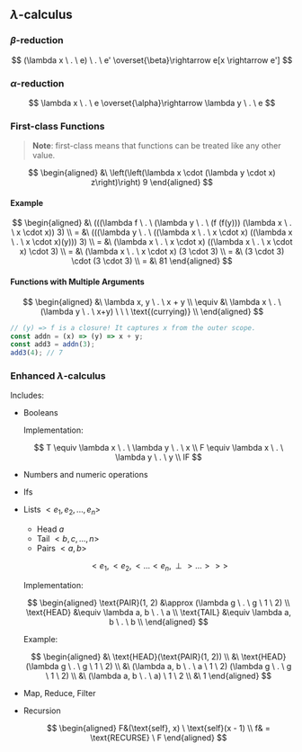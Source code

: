 ## $\lambda$-calculus

### $\beta$-reduction

$$
(\lambda x \ . \ e) \ . \ e' \overset{\beta}\rightarrow e[x \rightarrow e']
$$

### $\alpha$-reduction

$$
\lambda x \ . \ e \overset{\alpha}\rightarrow \lambda y \ . \ e
$$

### First-class Functions

> **Note**: first-class means that functions can be treated like any other value.

$$
\begin{aligned}
&\ \left(\left(\lambda x \cdot (\lambda y \cdot x) z\right)\right) 9
\end{aligned}
$$

#### Example

$$
\begin{aligned}
  &\ (((\lambda f \ . \ (\lambda y \ . \ (f (f(y))) (\lambda x \ . \ x \cdot x)) 3) \\
= &\ (((\lambda y \ . \ ((\lambda x \ . \ x \cdot x) ((\lambda x \ . \ x \cdot x)(y))) 3) \\
= &\ (\lambda x \ . \ x \cdot x) ((\lambda x \ . \ x \cdot x) \cdot 3) \\
= &\ (\lambda x \ . \ x \cdot x) (3 \cdot 3) \\
= &\ (3 \cdot 3) \cdot (3 \cdot 3) \\
= &\ 81
\end{aligned}
$$

#### Functions with Multiple Arguments

$$
\begin{aligned}
&\ \lambda x, y \ . \ x + y \\
\equiv &\ \lambda x \ . \ (\lambda y \ . \ x+y) \ \ \ \text{(currying)} \\
\end{aligned}
$$

```js
// (y) => f is a closure! It captures x from the outer scope.
const addn = (x) => (y) => x + y;
const add3 = addn(3);
add3(4); // 7
```

### Enhanced $\lambda$-calculus

Includes:

- Booleans

  Implementation:

  $$
  T \equiv \lambda x \ . \ \lambda y \ . \ x \\
  F \equiv \lambda x \ . \ \lambda y \ . \ y \\
  IF
  $$

- Numbers and numeric operations
- Ifs
- Lists $<e_1, e_2, ..., e_n>$

  - Head $a$
  - Tail $<b, c, ..., n>$
  - Pairs $<a, b>$

  $$
  <e_1, <e_2, < ... <e_n, \perp> ... > > >
  $$

  Implementation:

  $$
  \begin{aligned}
  \text{PAIR}(1, 2) &\approx (\lambda g \ . \ g \ 1 \ 2) \\
  \text{HEAD} &\equiv \lambda a, b \ . \ a \\
  \text{TAIL} &\equiv \lambda a, b \ . \ b \\
  \end{aligned}
  $$

  Example:

  $$
  \begin{aligned}
  &\ \text{HEAD}(\text{PAIR}(1, 2)) \\
  &\ \text{HEAD}(\lambda g \ . \ g \ 1 \ 2) \\
  &\ (\lambda a, b \ . \ a \ 1 \ 2) (\lambda g \ . \ g \ 1 \ 2) \\
  &\ (\lambda a, b \ . \ a) \ 1 \ 2 \\
  &\ 1
  \end{aligned}
  $$

- Map, Reduce, Filter
- Recursion

  $$
  \begin{aligned}
  F&(\text{self}, x) \ \text{self}(x - 1) \\
  f& = \text{RECURSE} \ F
  \end{aligned}
  $$

